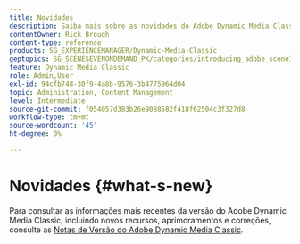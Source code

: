 ```yaml
---
title: Novidades
description: Saiba mais sobre as novidades do Adobe Dynamic Media Classic por meio das notas de versão atuais.
contentOwner: Rick Brough
content-type: reference
products: SG_EXPERIENCEMANAGER/Dynamic-Media-Classic
geptopics: SG_SCENESEVENONDEMAND_PK/categories/introducing_adobe_scene7
feature: Dynamic Media Classic
role: Admin,User
exl-id: 94cfb748-30f9-4a8b-9576-3b4775964d04
topic: Administration, Content Management
level: Intermediate
source-git-commit: f054057d383b26e9088582f418f62504c3f327d8
workflow-type: tm+mt
source-wordcount: '45'
ht-degree: 0%

---
```


# Novidades {#what-s-new}

Para consultar as informações mais recentes da versão do Adobe Dynamic Media Classic, incluindo novos recursos, aprimoramentos e correções, consulte as [Notas de Versão do Adobe Dynamic Media Classic](https://experienceleague.adobe.com/en/docs/dynamic-media-developer-resources/release-notes/s7rn2017).
